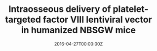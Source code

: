 ---
title: Intraosseous delivery of platelet-targeted factor VIII lentiviral vector in humanized NBSGW mice
summary: Joo JH, Wang X, Singh S, et al. Intraosseous delivery of platelet-targeted factor VIII lentiviral vector in humanized NBSGW mice. Blood Adv. 2022.
tags:
  - Hematology & Oncology
date: "2016-04-27T00:00:00Z"

# Optional external URL for project (replaces project detail page).
external_link: https://ashpublications-org.ccmain.ohionet.org/bloodadvances/article-lookup/doi/10.1182/bloodadvances.2022008079

---